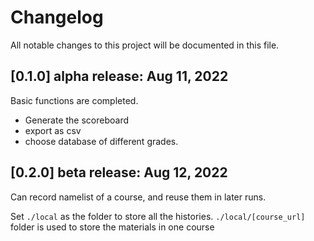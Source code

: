 # Changelog

All notable changes to this project will be documented in this file.

## [0.1.0] alpha release: Aug 11, 2022

Basic functions are completed.

- Generate the scoreboard
- export as csv
- choose database of different grades. 

## [0.2.0] beta release: Aug 12, 2022

Can record namelist of a course, 
and reuse them in later runs.

Set `./local` as the folder to store all the histories. `./local/[course_url]`
folder is used to store the materials in one course